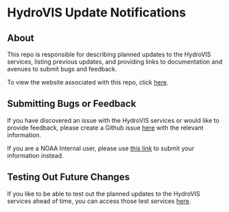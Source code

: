 # HydroVIS Update Notifications

## About
This repo is responsible for describing planned updates to the HydroVIS services, listing previous updates, and providing links to documentation and avenues to submit bugs and feedback.

To view the website associated with this repo, click [here](https://noaa-owp.github.io/hydrovis-notifications/).

## Submitting Bugs or Feedback

If you have discovered an issue with the HydroVIS services or would like to provide feedback, please create a Github issue [here](https://github.com/NOAA-OWP/hydrovis-notifications/issues) with the relevant information.

If you are a NOAA Internal user, please use [this link](https://vlab.noaa.gov/redmine/projects/owp-prod-viz/issues/new) to submit your information instead.

## Testing Out Future Changes

If you like to be able to test out the planned updates to the HydroVIS services ahead of time, you can access those test services [here](https://maps-staging.water.noaa.gov/portal/home/).